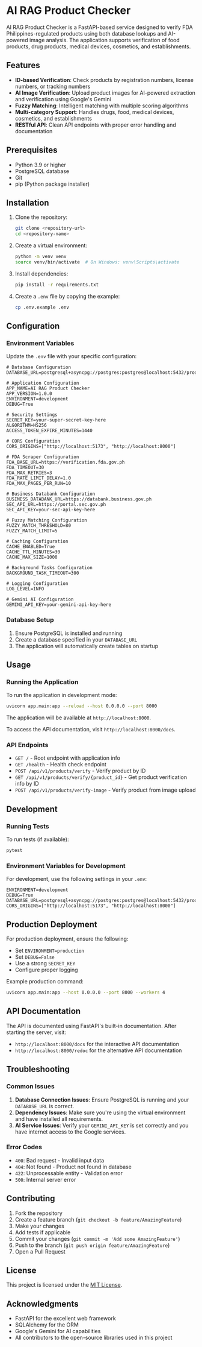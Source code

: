 # AI RAG Product Checker

AI RAG Product Checker is a FastAPI-based service designed to verify FDA Philippines-regulated products using both database lookups and AI-powered image analysis. The application supports verification of food products, drug products, medical devices, cosmetics, and establishments.

## Features

- **ID-based Verification**: Check products by registration numbers, license numbers, or tracking numbers
- **AI Image Verification**: Upload product images for AI-powered extraction and verification using Google's Gemini
- **Fuzzy Matching**: Intelligent matching with multiple scoring algorithms
- **Multi-category Support**: Handles drugs, food, medical devices, cosmetics, and establishments
- **RESTful API**: Clean API endpoints with proper error handling and documentation

## Prerequisites

- Python 3.9 or higher
- PostgreSQL database
- Git
- pip (Python package installer)

## Installation

1. Clone the repository:
   ```bash
   git clone <repository-url>
   cd <repository-name>
   ```

2. Create a virtual environment:
   ```bash
   python -m venv venv
   source venv/bin/activate  # On Windows: venv\Scripts\activate
   ```

3. Install dependencies:
   ```bash
   pip install -r requirements.txt
   ```

4. Create a `.env` file by copying the example:
   ```bash
   cp .env.example .env
   ```

## Configuration

### Environment Variables

Update the `.env` file with your specific configuration:

```
# Database Configuration
DATABASE_URL=postgresql+asyncpg://postgres:postgres@localhost:5432/product_checker

# Application Configuration
APP_NAME=AI RAG Product Checker
APP_VERSION=1.0.0
ENVIRONMENT=development
DEBUG=True

# Security Settings
SECRET_KEY=your-super-secret-key-here
ALGORITHM=HS256
ACCESS_TOKEN_EXPIRE_MINUTES=1440

# CORS Configuration
CORS_ORIGINS=["http://localhost:5173", "http://localhost:8000"]

# FDA Scraper Configuration
FDA_BASE_URL=https://verification.fda.gov.ph
FDA_TIMEOUT=30
FDA_MAX_RETRIES=3
FDA_RATE_LIMIT_DELAY=1.0
FDA_MAX_PAGES_PER_RUN=10

# Business Databank Configuration
BUSINESS_DATABANK_URL=https://databank.business.gov.ph
SEC_API_URL=https://portal.sec.gov.ph
SEC_API_KEY=your-sec-api-key-here

# Fuzzy Matching Configuration
FUZZY_MATCH_THRESHOLD=80
FUZZY_MATCH_LIMIT=5

# Caching Configuration
CACHE_ENABLED=True
CACHE_TTL_MINUTES=30
CACHE_MAX_SIZE=1000

# Background Tasks Configuration
BACKGROUND_TASK_TIMEOUT=300

# Logging Configuration
LOG_LEVEL=INFO

# Gemini AI Configuration
GEMINI_API_KEY=your-gemini-api-key-here
```

### Database Setup

1. Ensure PostgreSQL is installed and running
2. Create a database specified in your `DATABASE_URL`
3. The application will automatically create tables on startup

## Usage

### Running the Application

To run the application in development mode:

```bash
uvicorn app.main:app --reload --host 0.0.0.0 --port 8000
```

The application will be available at `http://localhost:8000`.

To access the API documentation, visit `http://localhost:8000/docs`.

### API Endpoints

- `GET /` - Root endpoint with application info
- `GET /health` - Health check endpoint
- `POST /api/v1/products/verify` - Verify product by ID
- `GET /api/v1/products/verify/{product_id}` - Get product verification info by ID
- `POST /api/v1/products/verify-image` - Verify product from image upload

## Development

### Running Tests

To run tests (if available):

```bash
pytest
```

### Environment Variables for Development

For development, use the following settings in your `.env`:

```
ENVIRONMENT=development
DEBUG=True
DATABASE_URL=postgresql+asyncpg://postgres:postgres@localhost:5432/product_checker_dev
CORS_ORIGINS=["http://localhost:5173", "http://localhost:8000"]
```

## Production Deployment

For production deployment, ensure the following:

- Set `ENVIRONMENT=production`
- Set `DEBUG=False`
- Use a strong `SECRET_KEY`
- Configure proper logging

Example production command:

```bash
uvicorn app.main:app --host 0.0.0.0 --port 8000 --workers 4
```

## API Documentation

The API is documented using FastAPI's built-in documentation. After starting the server, visit:

- `http://localhost:8000/docs` for the interactive API documentation
- `http://localhost:8000/redoc` for the alternative API documentation

## Troubleshooting

### Common Issues

1. **Database Connection Issues**: Ensure PostgreSQL is running and your `DATABASE_URL` is correct.
2. **Dependency Issues**: Make sure you're using the virtual environment and have installed all requirements.
3. **AI Service Issues**: Verify your `GEMINI_API_KEY` is set correctly and you have internet access to the Google services.

### Error Codes

- `400`: Bad request - Invalid input data
- `404`: Not found - Product not found in database
- `422`: Unprocessable entity - Validation error
- `500`: Internal server error

## Contributing

1. Fork the repository
2. Create a feature branch (`git checkout -b feature/AmazingFeature`)
3. Make your changes
4. Add tests if applicable
5. Commit your changes (`git commit -m 'Add some AmazingFeature'`)
6. Push to the branch (`git push origin feature/AmazingFeature`)
7. Open a Pull Request

## License

This project is licensed under the [MIT License](LICENSE).

## Acknowledgments

- FastAPI for the excellent web framework
- SQLAlchemy for the ORM
- Google's Gemini for AI capabilities
- All contributors to the open-source libraries used in this project